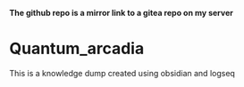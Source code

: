 
**The github repo is a mirror link to a gitea repo on my server**

# Quantum_arcadia

This is a knowledge dump created using obsidian and logseq
